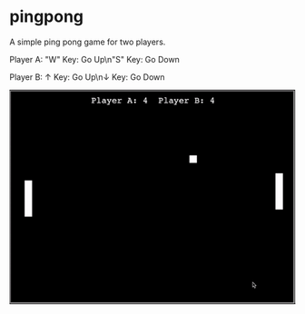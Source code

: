 # pingpong

A simple ping pong game for two players.

Player A:
"W" Key: Go Up\n"S" Key: Go Down

Player B:
↑ Key: Go Up\n↓ Key: Go Down

![Ping Pong](./assets/pingpong.gif)